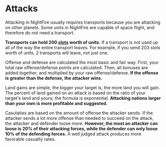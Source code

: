 # Attacks

Attacking in NightFire usually requires transports because you are attacking on other planets.  Some units in NightFire are capable of space flight, and therefore do not need a transport.

**Transports can hold 200 [slots](slots.html) worth of units.** If a transport is not used up all of the way the entire transport leaves.  For example, if you send 203 slots worth of units, 2 transports will leave, not just one.

Offense and defense are calculated the most basic and fair way.  First, your total raw offense/defense points are calculated.  Then, all bonuses are added together, and multiplied by your raw offense/defense. **If the offense is greater than the defense, the attacker wins.**

Land gains are simple, the bigger your target is, the more land you will gain.  The percent of land gained on an attack is based on the ratio of your target's land and yours; the formula is exponential.  **Attacking nations larger than your own is more profitable and suggested.**

Casulaties are based on the amount of offense the attacker sends.  If the attacker sends a lot more offense than needed to succeed on the attack, the attacker and defender loose more. **However, the most an attacker can loose is 20% of their attacking forces, while the defender can only loose 10% of the defending forces.** A well judged attack produces more favorable casualty rates. 
